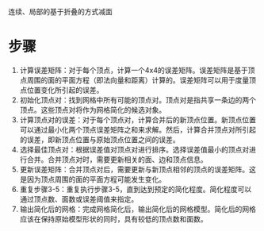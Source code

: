 
连续、局部的基于折叠的方式减面
# 步骤
1. 计算误差矩阵：对于每个顶点，计算一个4x4的误差矩阵。误差矩阵是基于顶点周围的面的平面方程（即法向量和距离）计算的。误差矩阵可以用于度量顶点位置变化所引起的误差。
2. 初始化顶点对：找到网格中所有可能的顶点对。顶点对是指共享一条边的两个顶点。这些顶点对将作为网格简化的候选对象。
3. 计算顶点对的误差：对于每个顶点对，计算合并后的新顶点位置。新顶点位置可以通过最小化两个顶点误差矩阵之和来求解。然后，计算合并顶点对所引起的误差，即新顶点位置与原始顶点位置之间的误差。
4. 选择最佳顶点对：根据误差值对顶点对进行排序。选择误差值最小的顶点对进行合并。合并顶点对时，需要更新相关的面、边和顶点信息。
5. 更新误差矩阵：合并顶点对后，需要更新与新顶点相邻的顶点的误差矩阵。这是因为顶点周围的面的平面方程可能发生变化。
6. 重复步骤3-5：重复执行步骤3-5，直到达到预定的简化程度。简化程度可以通过顶点数、面数或误差阈值来指定。
7. 输出简化后的网格：完成网格简化后，输出简化后的网格模型。简化后的网格应该在保持原始模型形状的同时，具有较低的顶点数和面数。